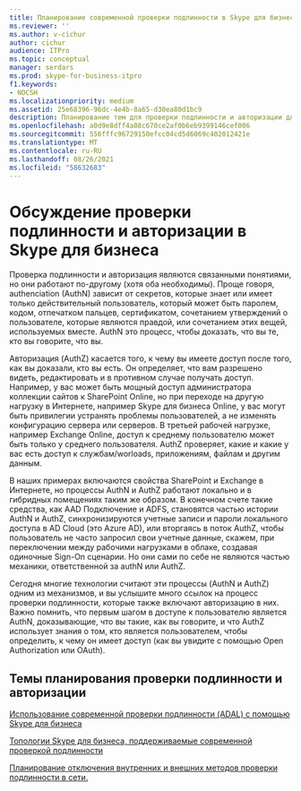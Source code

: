 ```yaml
---
title: Планирование современной проверки подлинности в Skype для бизнеса
ms.reviewer: ''
ms.author: v-cichur
author: cichur
audience: ITPro
ms.topic: conceptual
manager: serdars
ms.prod: skype-for-business-itpro
f1.keywords:
- NOCSH
ms.localizationpriority: medium
ms.assetid: 25e68396-96dc-4e4b-8a65-d30ea80d1bc9
description: Планирование тем для проверки подлинности и авторизации для Skype для бизнеса Server, включая интеграцию с другими продуктами
ms.openlocfilehash: a0d9e8dff4a08c670ce2af0b6eb9399146cef006
ms.sourcegitcommit: 556fffc96729150efcc04cd5d6069c402012421e
ms.translationtype: MT
ms.contentlocale: ru-RU
ms.lasthandoff: 08/26/2021
ms.locfileid: "58632683"
---
```

# <a name="discussing-authentication-and-authorization-in-skype-for-business"></a>Обсуждение проверки подлинности и авторизации в Skype для бизнеса

Проверка подлинности и авторизация являются связанными понятиями, но они работают по-другому (хотя оба необходимы). Проще говоря, authenciation (AuthN) зависит от секретов, которые знает или имеет только действительный пользователь, который может быть паролем, кодом, отпечатком пальцев, сертификатом, сочетанием утверждений о пользователе, которые являются правдой, или сочетанием этих вещей, используемых вместе. AuthN это процесс, чтобы доказать, что вы те, кто вы говорите, что вы.

Авторизация (AuthZ) касается того, к чему вы имеете доступ после того, как вы доказали, кто вы есть. Он определяет, что вам разрешено видеть, редактировать и в противном случае получать доступ. Например, у вас может быть мощный доступ администратора коллекции сайтов к SharePoint Online, но при переходе на другую нагрузку в Интернете, например Skype для бизнеса Online, у вас могут быть привилегии устранять проблемы пользователей, а не изменять конфигурацию сервера или серверов. В третьей рабочей нагрузке, например Exchange Online, доступ к среднему пользователю может быть только у среднего пользователя. AuthZ проверяет, какие и какие у вас есть доступ к службам/worloads, приложениям, файлам и другим данным.

В наших примерах включаются свойства SharePoint и Exchange в Интернете, но процессы AuthN и AuthZ работают локально и в гибридных помещениях таким же образом. В конечном счете такие средства, как AAD Подключение и ADFS, становятся частью истории AuthN и AuthZ, синхронизируются учетные записи и пароли локального доступа в AD Cloud (это Azure AD), или вторгаясь в поток AuthZ, чтобы пользователь не часто запросил свои учетные данные, скажем, при переключении между рабочими нагрузками в облаке, создавая одиночные Sign-On сценарии. Но они сами по себе не являются частью механики, ответственной за authN или AuthZ.

Сегодня многие технологии считают эти процессы (AuthN и AuthZ) одним из механизмов, и вы услышите много ссылок на процесс проверки подлинности, которые также включают авторизацию в них. Важно помнить, что первым шагом в доступе к пользователю является AuthN, доказывающие, что вы такие, как вы говорите, и что AuthZ использует знания о том, кто является пользователем, чтобы определить, к чему он имеет доступ (как вы увидите с помощью Open Authorization или OAuth).

  
## <a name="authentication-and-authorization-planning-topics"></a>Темы планирования проверки подлинности и авторизации

[Использование современной проверки подлинности (ADAL) с помощью Skype для бизнеса](plan-adal.md)

[Топологии Skype для бизнеса, поддерживаемые современной проверкой подлинности](topologies-supported.md)

[Планирование отключения внутренних и внешних методов проверки подлинности в сети.](turn-on-modern-auth.md)

